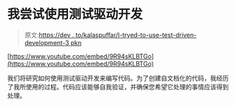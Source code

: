 # 我尝试使用测试驱动开发

> 原文:[https://dev . to/kalaspuffar/I-tryed-to-use-test-driven-development-3 pkn](https://dev.to/kalaspuffar/i-tried-to-use-test-driven-development-3pkn)

[https://www.youtube.com/embed/9R94sKLBTGo](https://www.youtube.com/embed/9R94sKLBTGo)

我们将研究如何使用测试驱动开发来编写代码。为了创建自文档化的代码，我经历了我所使用的过程。代码应该能够自我验证，并确保您希望它处理的事情应该得到处理。